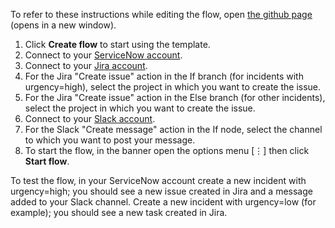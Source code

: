 To refer to these instructions while editing the flow, open [the github page](https://github.com/ot4i/app-connect-templates/blob/master/resources/markdown/Assign%20ServiceNow%20incidents%20to%20Jira%20and%20Slack_instructions.md) (opens in a new window).

1. Click **Create flow** to start using the template.
1. Connect to your [ServiceNow account](http://ibm.biz/acservicenow).
1. Connect to your [Jira account](http://ibm.biz/ach2jira).
1. For the Jira "Create issue" action in the If branch (for incidents with urgency=high), select the project in which you want to create the issue.
1. For the Jira "Create issue" action in the Else branch (for other incidents), select the project in which you want to create the issue.
1. Connect to your [Slack account](http://ibm.biz/acslack).
1. For the Slack "Create message" action in the If node, select the channel to which you want to post your message.
1. To start the flow, in the banner open the options menu [&#8942;] then click **Start flow**.

To test the flow, in your ServiceNow account create a new incident with urgency=high; you should see a new issue created in Jira and a message added to your Slack channel.
Create a new incident with urgency=low (for example); you should see a new task created in Jira.
